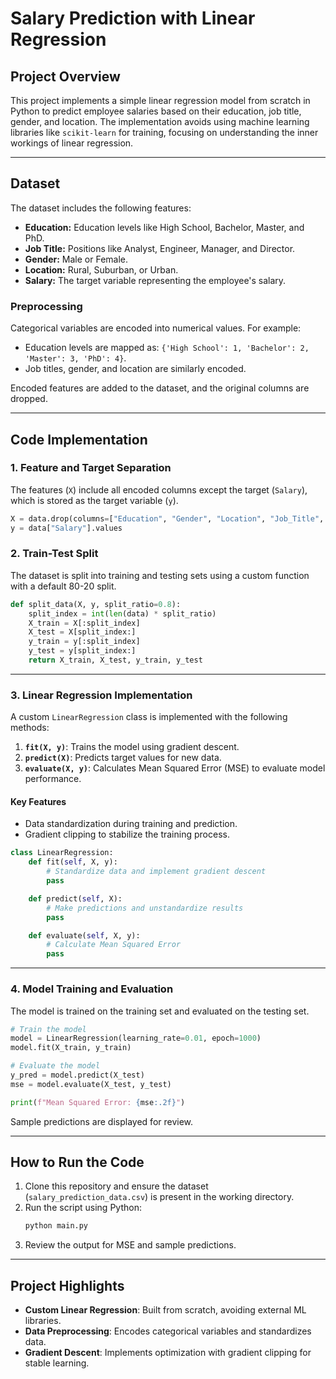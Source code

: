 
# Salary Prediction with Linear Regression

## **Project Overview**
This project implements a simple linear regression model from scratch in Python to predict employee salaries based on their education, job title, gender, and location. The implementation avoids using machine learning libraries like `scikit-learn` for training, focusing on understanding the inner workings of linear regression.

---

## **Dataset**
The dataset includes the following features:
- **Education:** Education levels like High School, Bachelor, Master, and PhD.
- **Job Title:** Positions like Analyst, Engineer, Manager, and Director.
- **Gender:** Male or Female.
- **Location:** Rural, Suburban, or Urban.
- **Salary:** The target variable representing the employee's salary.

### **Preprocessing**
Categorical variables are encoded into numerical values. For example:
- Education levels are mapped as: `{'High School': 1, 'Bachelor': 2, 'Master': 3, 'PhD': 4}`.
- Job titles, gender, and location are similarly encoded.

Encoded features are added to the dataset, and the original columns are dropped.

---

## **Code Implementation**
### **1. Feature and Target Separation**
The features (`X`) include all encoded columns except the target (`Salary`), which is stored as the target variable (`y`).

```python
X = data.drop(columns=["Education", "Gender", "Location", "Job_Title", "Salary"])
y = data["Salary"].values
```

### **2. Train-Test Split**
The dataset is split into training and testing sets using a custom function with a default 80-20 split.

```python
def split_data(X, y, split_ratio=0.8):
    split_index = int(len(data) * split_ratio)
    X_train = X[:split_index]
    X_test = X[split_index:]
    y_train = y[:split_index]
    y_test = y[split_index:]
    return X_train, X_test, y_train, y_test
```

---

### **3. Linear Regression Implementation**
A custom `LinearRegression` class is implemented with the following methods:
1. **`fit(X, y)`**: Trains the model using gradient descent.
2. **`predict(X)`**: Predicts target values for new data.
3. **`evaluate(X, y)`**: Calculates Mean Squared Error (MSE) to evaluate model performance.

#### **Key Features**
- Data standardization during training and prediction.
- Gradient clipping to stabilize the training process.

```python
class LinearRegression:
    def fit(self, X, y):
        # Standardize data and implement gradient descent
        pass

    def predict(self, X):
        # Make predictions and unstandardize results
        pass

    def evaluate(self, X, y):
        # Calculate Mean Squared Error
        pass
```

---

### **4. Model Training and Evaluation**
The model is trained on the training set and evaluated on the testing set.

```python
# Train the model
model = LinearRegression(learning_rate=0.01, epoch=1000)
model.fit(X_train, y_train)

# Evaluate the model
y_pred = model.predict(X_test)
mse = model.evaluate(X_test, y_test)

print(f"Mean Squared Error: {mse:.2f}")
```

Sample predictions are displayed for review.

---

## **How to Run the Code**
1. Clone this repository and ensure the dataset (`salary_prediction_data.csv`) is present in the working directory.
2. Run the script using Python:
   ```bash
   python main.py
   ```
3. Review the output for MSE and sample predictions.

---

## **Project Highlights**
- **Custom Linear Regression**: Built from scratch, avoiding external ML libraries.
- **Data Preprocessing**: Encodes categorical variables and standardizes data.
- **Gradient Descent**: Implements optimization with gradient clipping for stable learning.
